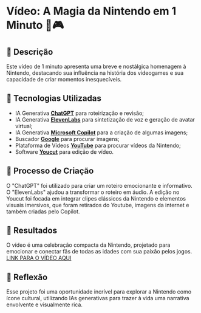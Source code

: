 # Vídeo: A Magia da Nintendo em 1 Minuto 🎥🎮

## 📒 Descrição
Este vídeo de 1 minuto apresenta uma breve e nostálgica homenagem à Nintendo, destacando sua influência na história dos videogames e sua capacidade de criar momentos inesquecíveis.

## 🤖 Tecnologias Utilizadas
- IA Generativa **[ChatGPT](https://chat.openai.com)** para roteirização e revisão;
- IA Generativa **[ElevenLabs](https://elevenlabs.io/)** para sintetização de voz e geração de avatar virtual;
- IA Generativa **[Microsoft Copilot](https://copilot.microsoft.com/)** para a criação de algumas imagens;
- Buscador **[Google](https://www.google.com.br/)** para procurar imagens;
- Plataforma de Vídeos **[YouTube](https://www.youtube.com/)** para procurar vídeos da Nintendo;
- Software **[Youcut]((https://play.google.com/store/apps/details?id=com.camerasideas.trimmer&hl=pt_BR&pli=1))** para edição de vídeo.

## 🧐 Processo de Criação
O "ChatGPT" foi utilizado para criar um roteiro emocionante e informativo. O "ElevenLabs" ajudou a transformar o roteiro em áudio. A edição no Youcut foi focada em integrar clipes clássicos da Nintendo e elementos visuais imersivos, que foram retirados do Youtube, imagens da internet e também criadas pelo Copilot.

## 🚀 Resultados
O vídeo é uma celebração compacta da Nintendo, projetado para emocionar e conectar fãs de todas as idades com sua paixão pelos jogos.
[LINK PARA O VÍDEO AQUI](https://drive.google.com/file/d/1SWCemIKCrU2WlMWazcs4o2qOd3Vci5Ds/view?usp=drive_link)

## 💭 Reflexão
Esse projeto foi uma oportunidade incrível para explorar a Nintendo como ícone cultural, utilizando IAs generativas para trazer à vida uma narrativa envolvente e visualmente rica.
